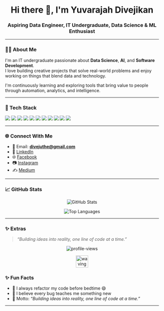 <h1 align="center">Hi there 👋, I'm Yuvarajah Divejikan</h1>
<h3 align="center">Aspiring Data Engineer, IT Undergraduate, Data Science & ML Enthusiast</h3>

---

### 👨‍💻 About Me

I'm an IT undergraduate passionate about **Data Science**, **AI**, and **Software Development**.  
I love building creative projects that solve real-world problems and enjoy working on things that blend data and technology.

I'm continuously learning and exploring tools that bring value to people through automation, analytics, and intelligence.

---

### 🧰 Tech Stack

<p align="left">
  <img src="https://img.shields.io/badge/C-00599C?style=flat&logo=c&logoColor=white" />
  <img src="https://img.shields.io/badge/Python-3776AB?style=flat&logo=python&logoColor=white" />
  <img src="https://img.shields.io/badge/SQL-4479A1?style=flat&logo=postgresql&logoColor=white" />
  <img src="https://img.shields.io/badge/Java-007396?style=flat&logo=java&logoColor=white" />
  <img src="https://img.shields.io/badge/HTML5-E34F26?style=flat&logo=html5&logoColor=white" />
  <img src="https://img.shields.io/badge/CSS3-1572B6?style=flat&logo=css3&logoColor=white" />
  <img src="https://img.shields.io/badge/JavaScript-F7DF1E?style=flat&logo=javascript&logoColor=black" />
  <img src="https://img.shields.io/badge/GitHub-181717?style=flat&logo=github&logoColor=white" />
  <img src="https://img.shields.io/badge/Canva-00C4CC?style=flat&logo=canva&logoColor=white" />
  <img src="https://img.shields.io/badge/Microsoft%20Office-D83B01?style=flat&logo=microsoftoffice&logoColor=white" />
  <img src="https://img.shields.io/badge/Cisco%20Packet%20Tracer-1BA0D7?style=flat&logo=cisco&logoColor=white" />
</p>

---

### 🌐 Connect With Me

- 📧 Email: **[divejuthe@gmail.com](mailto:divejuthe@gmail.com)**
- 💼 [LinkedIn](https://www.linkedin.com/in/divejikan-yuvarajah-401526279)
- 🌐 [Facebook](https://www.facebook.com/share/1CGXhqfTZV/)
- 📷 [Instagram](https://www.instagram.com/diveji_yuva?igsh=NHU1ZGdtM3U2NWVp)
- ✍️ [Medium](https://medium.com/@Yuvarajah_Divejikan)

---

### 📈 GitHub Stats

<p align="center">
  <img src="https://github-readme-stats.vercel.app/api?username=divejikan-yuvarajah&show_icons=true&theme=tokyonight" alt="GitHub Stats" />
</p>

<p align="center">
  <img src="https://github-readme-stats.vercel.app/api/top-langs/?username=divejikan-yuvarajah&layout=compact&theme=tokyonight" alt="Top Languages" />
</p>

---

### ✨ Extras

> *“Building ideas into reality, one line of code at a time.”*

<p align="center">
  <img src="https://komarev.com/ghpvc/?username=YuvarajahDivejikan&label=Profile%20views&color=0e75b6&style=flat" alt="profile-views" />
</p>

<p align="center">
  <img src="https://media.giphy.com/media/hvRJCLFzcasrR4ia7z/giphy.gif" width="40px" alt="waving hand" />
</p>

### ✨ Fun Facts

- 🔁 I always refactor my code before bedtime 😄  
- 🧠 I believe every bug teaches me something new  
- 🎯 Motto: *“Building ideas into reality, one line of code at a time.”*

---


